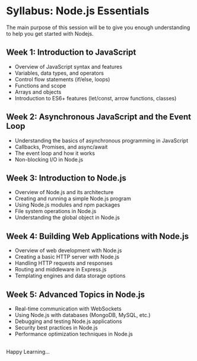 # Syllabus: Node.js Essentials
The main purpose of this session will be to give you enough understanding to help you get started with Nodejs.

## Week 1: Introduction to JavaScript
- Overview of JavaScript syntax and features
- Variables, data types, and operators
- Control flow statements (if/else, loops)
- Functions and scope
- Arrays and objects
- Introduction to ES6+ features (let/const, arrow functions, classes)

## Week 2: Asynchronous JavaScript and the Event Loop
- Understanding the basics of asynchronous programming in JavaScript
- Callbacks, Promises, and async/await
- The event loop and how it works
- Non-blocking I/O in Node.js

## Week 3: Introduction to Node.js
- Overview of Node.js and its architecture
- Creating and running a simple Node.js program
- Using Node.js modules and npm packages
- File system operations in Node.js
- Understanding the global object in Node.js

## Week 4: Building Web Applications with Node.js
- Overview of web development with Node.js
- Creating a basic HTTP server with Node.js
- Handling HTTP requests and responses
- Routing and middleware in Express.js
- Templating engines and data storage options

## Week 5: Advanced Topics in Node.js
- Real-time communication with WebSockets
- Using Node.js with databases (MongoDB, MySQL, etc.)
- Debugging and testing Node.js applications
- Security best practices in Node.js
- Performance optimization techniques in Node.js


<br>Happy Learning...</br>
